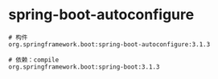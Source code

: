 # spring-boot-autoconfigure

```
# 构件
org.springframework.boot:spring-boot-autoconfigure:3.1.3

# 依赖：compile
org.springframework.boot:spring-boot:3.1.3
```
